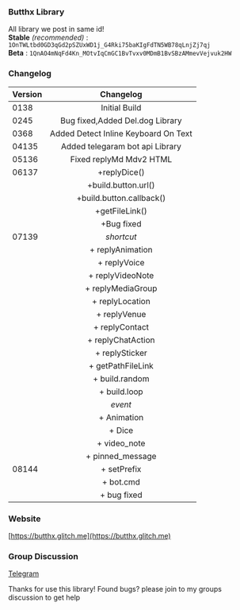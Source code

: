 ### Butthx Library
All library we post in same id! <br>
**Stable** _(recommended)_ : ```1OnTWLtbd0GD3qGd2pSZUxWD1j_G4Rki75baKIgFdTN5WB78qLnjZj7qj```
<br>
**Beta** : ```1QnAO4mNqFd4Kn_MOtvIqCmGC1BvTvxv0MDmB1BvSBzAMmevVejvuk2HW```

### Changelog 
| Version | Changelog 
|---|:---------:
| 0138 |Initial Build
| 0245 |Bug fixed,Added Del.dog Library
| 0368 |Added Detect Inline Keyboard On Text
| 04135 | Added telegaram bot api Library
| 05136 | Fixed replyMd Mdv2 HTML
| 06137 | +replyDice()
|       |+build.button.url()
|       |+build.button.callback()
|       |+getFileLink()
|       |+Bug fixed
| 07139 | _shortcut_
|       |+ replyAnimation
|       |+ replyVoice
|       |+ replyVideoNote
|       |+ replyMediaGroup
|       |+ replyLocation
|       |+ replyVenue
|       |+ replyContact
|       |+ replyChatAction
|       |+ replySticker
|       |+ getPathFileLink
|       |+ build.random
|       |+ build.loop
|       |_event_
|       |+ Animation
|       |+ Dice
|       |+ video_note
|       |+ pinned_message
| 08144 |+ setPrefix
|       |+ bot.cmd
|       |+ bug fixed


### Website
[https://butthx.glitch.me](https://butthx.glitch.me)
### Group Discussion
[Telegram](https://t.me/butthxdiscuss)
  
  
Thanks for use this library!
Found bugs? please join to my groups discussion to get help

